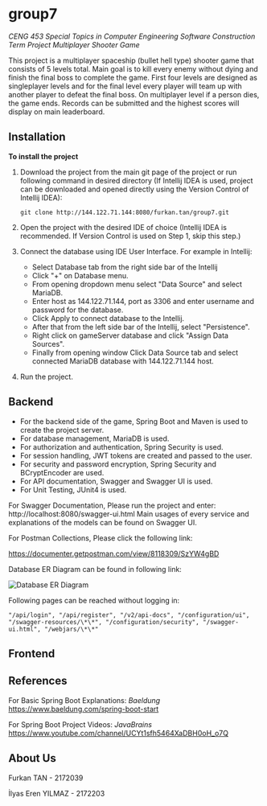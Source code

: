 # group7
*CENG 453 Special Topics in Computer Engineering Software Construction Term Project Multiplayer Shooter Game*

This project is a multiplayer spaceship (bullet hell type) shooter game that consists of 5 levels total. Main goal is to kill every enemy without dying and finish the final boss to complete the game. First four levels are designed as singleplayer levels and for the final level every player will team up with another player to defeat the final boss. On multiplayer level if a person dies, the game ends. Records can be submitted and the highest scores will display on main leaderboard.

## Installation
**To install the project**
1. Download the project from the main git page of the project or run following command in desired directory (If Intellij IDEA is used, project can be downloaded and opened directly using the Version Control of Intellij IDEA):

    `git clone http://144.122.71.144:8080/furkan.tan/group7.git`
    
2. Open the project with the desired IDE of choice (Intellij IDEA is recommended. If Version Control is used on Step 1, skip this step.)
3. Connect the database using IDE User Interface.
    For example in Intellij:
    *   Select Database tab from the right side bar of the Intellij
    *   Click "+" on Database menu.
    *   From opening dropdown menu select "Data Source" and select MariaDB.
    *   Enter host as 144.122.71.144, port as 3306 and enter username and password for the database.
    *   Click Apply to connect database to the Intellij.
    *   After that from the left side bar of the Intellij, select "Persistence".
    *   Right click on gameServer database and click "Assign Data Sources".
    *   Finally from opening window Click Data Source tab and select connected MariaDB database with 144.122.71.144 host.
4. Run the project.

## Backend
* For the backend side of the game, Spring Boot and Maven is used to create the project server.
* For database management, MariaDB is used. 
* For authorization and authentication, Spring Security is used. 
* For session handling, JWT tokens are created and passed to the user.
* For security and password encryption, Spring Security and BCryptEncoder are used.
* For API documentation, Swagger and Swagger UI is used. 
* For Unit Testing, JUnit4 is used.

For Swagger Documentation,
Please run the project and enter:
    http://localhost:8080/swagger-ui.html
Main usages of every service and explanations of the models can be found on Swagger UI.

For Postman Collections,
Please click the following link:

https://documenter.getpostman.com/view/8118309/SzYW4gBD

Database ER Diagram can be found in following link:

   ![Database ER Diagram](http://144.122.71.144:8080/furkan.tan/group7/src/master/documents/ERdiagram.jpeg)

Following pages can be reached without logging in:

    "/api/login", "/api/register", "/v2/api-docs", "/configuration/ui", "/swagger-resources/\*\*", "/configuration/security", "/swagger-ui.html", "/webjars/\*\*"

## Frontend

## References
For Basic Spring Boot Explanations: *Baeldung* https://www.baeldung.com/spring-boot-start

For Spring Boot Project Videos: *JavaBrains* https://www.youtube.com/channel/UCYt1sfh5464XaDBH0oH_o7Q

## About Us

Furkan TAN - 2172039

İlyas Eren YILMAZ - 2172203

